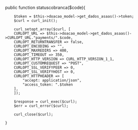  public function statuscobranca($code){
        


       
        $token = $this->doacao_model->get_dados_asaas()->token;
        $curl = curl_init();

        curl_setopt_array($curl, [
        CURLOPT_URL => $this->doacao_model->get_dados_asaas()->CURLOPT_URL."payments/".$code,
        CURLOPT_RETURNTRANSFER => false,
        CURLOPT_ENCODING => "",
        CURLOPT_MAXREDIRS => 400,
        CURLOPT_TIMEOUT => 350,
        CURLOPT_HTTP_VERSION => CURL_HTTP_VERSION_1_1,
        CURLOPT_CUSTOMREQUEST => "POST",
        CURLOPT_SSL_VERIFYPEER => 0,
        CURLOPT_SSL_VERIFYHOST => 0,
        CURLOPT_HTTPHEADER => [
            "accept: application/json",
            "access_token: ".$token 
        ],
        ]);

        $response = curl_exec($curl);
        $err = curl_error($curl);

        curl_close($curl);

    }
